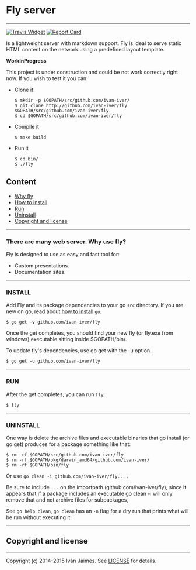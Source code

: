 # Fly server

***

[![Travis Widget]][Travis] [![Report Card]][Report]

[Travis]: https://travis-ci.org/ivan-iver/fly
[Travis Widget]: https://travis-ci.org/ivan-iver/fly.svg?branch=master

[Report Card]: https://goreportcard.com/badge/github.com/ivan-iver/fly
[Report]: https://goreportcard.com/report/github.com/ivan-iver/fly

Is a lightweight server with markdown support. Fly is ideal to serve static HTML content on the network using a predefined layout template.

**WorkInProgress**

This project is under construction and could be not work correctly right now. If you wish to test it you can: 

* Clone it

  ```
  $ mkdir -p $GOPATH/src/github.com/ivan-iver/
  $ git clone http://github.com/ivan-iver/fly $GOPATH/src/github.com/ivan-iver/fly
  $ cd $GOPATH/src/github.com/ivan-iver/fly
  ```
  
* Compile it

  ```
  $ make build
  ```
  
* Run it

  ```
  $ cd bin/
  $ ./fly
  ```

## Content

 * [Why fly](#why)
 * [How to install](#install)
 * [Run](#run)
 * [Uninstall](#uninstall)
 * [Copyright and license](#license)

 
<a name="why"></a>

***

### There are many web server. Why use fly?

Fly is designed to use as easy and fast tool for:

 * Custom presentations.
 * Documentation sites.


<a name="install"></a>

***

### INSTALL

Add Fly and its package dependencies to your go `src` directory. If you are new on go, read about [how to install](https://golang.org/doc/install) `go`.

```
$ go get -v github.com/ivan-iver/fly
```

Once the get completes, you should find your new fly (or fly.exe from windows) executable sitting inside $GOPATH/bin/.

To update fly's dependencies, use go get with the -u option.

```
$ go get -u github.com/ivan-iver/fly
```

<a name="run"></a>

***

### RUN

After the get completes, you can run `fly`:

```
$ fly
```

<a name="uninstall"></a>

***

### UNINSTALL

One way is delete the archive files and executable binaries that go install (or go get) produces for a package something like that:

```
$ rm -rf $GOPATH/src/github.com/ivan-iver/fly
$ rm -rf $GOPATH/pkg/darwin_amd64/github.com/ivan-iver/
$ rm -rf $GOPATH/bin/fly
```

Or use `go clean -i github.com/ivan-iver/fly...` . 

Be sure to include `...` on the importpath (github.com/ivan-iver/fly), since it appears that if a package includes an executable go clean -i will only remove that and not archive files for subpackages,

See `go help clean`, `go clean` has an `-n` flag for a dry run that prints what will be run without executing it.

<a name="license"></a>

***

## Copyright and license

***

Copyright (c) 2014-2015 Iván Jaimes. See [LICENSE](LICENSE) for details.
